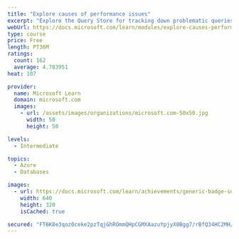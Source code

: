 ```yaml
---
title: "Explore causes of performance issues"
excerpt: "Explore the Query Store for tracking down problematic queries. Understand how SQL Server and Azure SQL manage currency by locking and blocking, or by using snapshots. Implement fragmentation checks and defragmentation."
webUrl: https://docs.microsoft.com/learn/modules/explore-causes-performance-issues/
type: course
price: Free
length: PT36M
ratings:
  count: 162
  average: 4.783951
heat: 107

provider:
  name: Microsoft Learn
  domain: microsoft.com
  images:
    - url: /assets/images/organizations/microsoft.com-50x50.jpg
      width: 50
      height: 50

levels:
  - Intermediate

topics:
  - Azure
  - Databases

images:
  - url: https://docs.microsoft.com/learn/achievements/generic-badge-social.png
    width: 640
    height: 320
    isCached: true

secured: "FT6K8e3qoz0ceke2pzTqjGhROmmQHpCGMXAazuYpjyX0Bgg7/rBfQ34HC2MH/yE8ctxSyddS0RoK3N0i4nxk6JywOY+mo5Cp3K1ZWn7v8aDSGT4jYtl/ByLOlOsj0TkhtMN246rH6RRF3jHOGq8yyCrW24cw/n4i0X/5+oSHLUhq6x7qm0uX3wTa3L1mdIS+J8BdSBwYVKJ+rdkH4P0FmU2shYZqpgBK9sU3vucgZDAJi3c8yKyedS9mX2qudkbp2uwHuqIPLpgcdPrvhpJ9N9zS8LCpChSA7cx8qqCiyitRnCpMSAlgTOHa/t5d932s4g0R2hcMLTHMnHzBT4gF9eqevvsc4pEx84JU4iimxp1pGCJx9pmpr+YIU1cO08k8RP/RD8wUhEB+tSzwHvFcfJWZtV21IgFr+zsR9Lum/RI=;NkWvurZbTeR/StUwsB3IPQ=="
---
```


